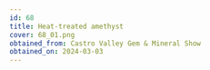 ```yaml
---
id: 68
title: Heat-treated amethyst
cover: 68_01.png
obtained_from: Castro Valley Gem & Mineral Show
obtained_on: 2024-03-03
---
```

